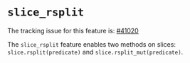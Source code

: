 # `slice_rsplit`

The tracking issue for this feature is: [#41020]

[#41020]: https://github.com/rust-lang/rust/issues/41020

The `slice_rsplit` feature enables two methods on slices:
`slice.rsplit(predicate)` and `slice.rsplit_mut(predicate)`.
